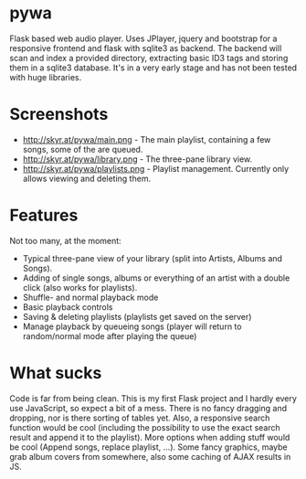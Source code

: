 pywa
====
Flask based web audio player. Uses JPlayer, jquery and bootstrap for a responsive frontend and flask with sqlite3 as backend.
The backend will scan and index a provided directory, extracting basic ID3 tags and storing them in a sqlite3 database.
It's in a very early stage and has not been tested with huge libraries.

Screenshots
===========

* http://skyr.at/pywa/main.png - The main playlist, containing a few songs, some of the are queued.
* http://skyr.at/pywa/library.png - The three-pane library view.
* http://skyr.at/pywa/playlists.png - Playlist management. Currently only allows viewing and deleting them.

Features
========
Not too many, at the moment:

* Typical three-pane view of your library (split into Artists, Albums and Songs).
* Adding of single songs, albums or everything of an artist with a double click (also works for playlists).
* Shuffle- and normal playback mode
* Basic playback controls
* Saving & deleting playlists (playlists get saved on the server)
* Manage playback by queueing songs (player will return to random/normal mode after playing the queue)

What sucks
==========
Code is far from being clean. This is my first Flask project and I hardly every use JavaScript, so expect a bit of a mess.
There is no fancy dragging and dropping, nor is there sorting of tables yet. Also, a responsive search function would be cool (including the possibility to use the exact search result and append it to the playlist).
More options when adding stuff would be cool (Append songs, replace playlist, ...).
Some fancy graphics, maybe grab album covers from somewhere, also some caching of AJAX results in JS.
